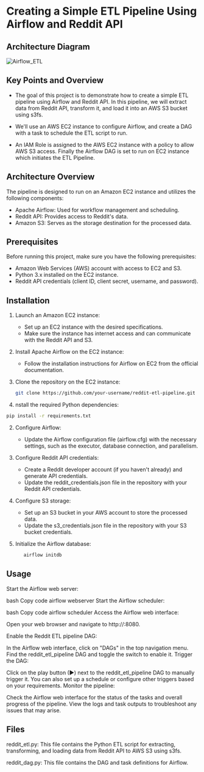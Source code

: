 # Creating a Simple ETL Pipeline Using Airflow and Reddit API


## Architecture Diagram

![Airflow_ETL](https://user-images.githubusercontent.com/100070155/231428004-992b0287-439f-49ef-b486-f56df73a552b.png)


## Key Points and Overview

+ The goal of this project is to demonstrate how to create a simple ETL pipeline using Airflow and Reddit API. In this pipeline, we will extract data from Reddit API, transform it, and load it into an AWS S3 bucket using s3fs. 

+ We'll use an AWS EC2 instance to configure Airflow, and create a DAG with a task to schedule the ETL script to run. 

+ An IAM Role is assigned to the AWS EC2 instance with a policy to allow AWS S3 access. Finally the Airflow DAG is set to run on EC2 instance which initiates the ETL Pipeline.

## Architecture Overview

The pipeline is designed to run on an Amazon EC2 instance and utilizes the following components:

+ Apache Airflow: Used for workflow management and scheduling.
+ Reddit API: Provides access to Reddit's data.
+ Amazon S3: Serves as the storage destination for the processed data.

## Prerequisites

Before running this project, make sure you have the following prerequisites:

+ Amazon Web Services (AWS) account with access to EC2 and S3.
+ Python 3.x installed on the EC2 instance.
+ Reddit API credentials (client ID, client secret, username, and password).

## Installation

1. Launch an Amazon EC2 instance:

   + Set up an EC2 instance with the desired specifications.
   + Make sure the instance has internet access and can communicate with the Reddit API and S3.

2. Install Apache Airflow on the EC2 instance:

   + Follow the installation instructions for Airflow on EC2 from the official documentation.

3. Clone the repository on the EC2 instance:

   ```bash
   git clone https://github.com/your-username/reddit-etl-pipeline.git
   ```
1. nstall the required Python dependencies:
  ```bash
  pip install -r requirements.txt
  ```
2. Configure Airflow:

   + Update the Airflow configuration file (airflow.cfg) with the necessary settings, such as       the executor, database connection, and parallelism.
   
3. Configure Reddit API credentials:

   + Create a Reddit developer account (if you haven't already) and generate API credentials.
   + Update the reddit_credentials.json file in the repository with your Reddit API credentials.
     
4. Configure S3 storage:

   + Set up an S3 bucket in your AWS account to store the processed data.
   + Update the s3_credentials.json file in the repository with your S3 bucket credentials.
     
5. Initialize the Airflow database:

   ```bash
      airflow initdb
   ```

## Usage
Start the Airflow web server:

bash
Copy code
airflow webserver
Start the Airflow scheduler:

bash
Copy code
airflow scheduler
Access the Airflow web interface:

Open your web browser and navigate to http://<EC2-instance-public-IP>:8080.

Enable the Reddit ETL pipeline DAG:

In the Airflow web interface, click on "DAGs" in the top navigation menu.
Find the reddit_etl_pipeline DAG and toggle the switch to enable it.
Trigger the DAG:

Click on the play button (▶) next to the reddit_etl_pipeline DAG to manually trigger it.
You can also set up a schedule or configure other triggers based on your requirements.
Monitor the pipeline:

Check the Airflow web interface for the status of the tasks and overall progress of the pipeline.
View the logs and task outputs to troubleshoot any issues that may arise.
## Files

reddit_etl.py: This file contains the Python ETL script for extracting, transforming, and loading data from Reddit API to AWS S3 using s3fs.

reddit_dag.py: This file contains the DAG and task definitions for Airflow.

